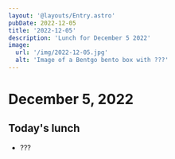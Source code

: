 ```yaml
---
layout: '@layouts/Entry.astro'
pubDate: 2022-12-05
title: '2022-12-05'
description: 'Lunch for December 5 2022'
image:
  url: '/img/2022-12-05.jpg'
  alt: 'Image of a Bentgo bento box with ???'
---
```


# December 5, 2022

## Today's lunch
* ???